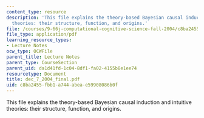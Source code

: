 ```yaml
---
content_type: resource
description: 'This file explains the theory-based Bayesian causal induction and intuitive
  theories: their structure, function, and origins.'
file: /courses/9-66j-computational-cognitive-science-fall-2004/c8ba2455fbb1a744abeae59908086b0f_dec_7_2004_final.pdf
file_type: application/pdf
learning_resource_types:
- Lecture Notes
ocw_type: OCWFile
parent_title: Lecture Notes
parent_type: CourseSection
parent_uid: da1d41fd-1c04-8df1-fa02-4155b8e1ee74
resourcetype: Document
title: dec_7_2004_final.pdf
uid: c8ba2455-fbb1-a744-abea-e59908086b0f
---
```

This file explains the theory-based Bayesian causal induction and intuitive theories: their structure, function, and origins.

